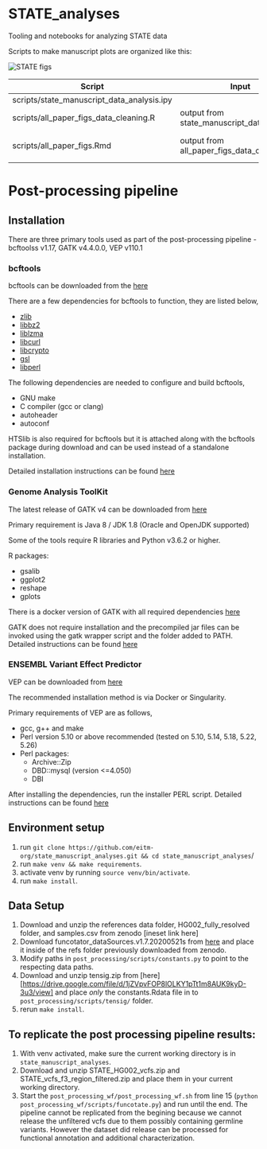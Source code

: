 # STATE_analyses
Tooling and notebooks for analyzing STATE data


Scripts to make manuscript plots are organized like this:

![STATE figs](https://github.com/user-attachments/assets/fa17e95d-353f-4f96-a7ea-ce51a9c78546)


Script                                     | Input                                       | Output
------------------------------------------ | ------------------------------------------- | --------------
scripts/state_manuscript_data_analysis.ipy |                                             |
scripts/all_paper_figs_data_cleaning.R     | output from state_manuscript_data_analysis, |csvs for plotting
scripts/all_paper_figs.Rmd                 | output from all_paper_figs_data_cleaning    | all figures for manuscript



# Post-processing pipeline
## Installation
There are three primary tools used as part of the post-processing pipeline - bcftoolss v1.17, GATK v4.4.0.0, VEP v110.1

### bcftools

bcftools can be downloaded from the [here](https://samtools.github.io/bcftools/)

There are a few dependencies for bcftools to function, they are listed below,

* [zlib](http://zlib.net)
* [libbz2](http://bzip.org/)
* [liblzma](http://tukaani.org/xz/)
* [libcurl](https://curl.haxx.se/)
* [libcrypto](https://www.openssl.org/)
* [gsl](https://www.gnu.org/software/gsl/)
* [libperl](http://www.perl.org/)

The following dependencies are needed to configure and build bcftools,

* GNU make
* C compiler (gcc or clang)
* autoheader
* autoconf

HTSlib is also required for bcftools but it is attached along with the bcftools package during download and can be used instead of a standalone installation.

Detailed installation  instructions can be found [here](https://raw.githubusercontent.com/samtools/bcftools/develop/INSTALL)


### Genome Analysis ToolKit 
The latest release of GATK v4 can be downloaded from [here](https://github.com/broadinstitute/gatk/releases)

Primary requirement is Java 8 / JDK 1.8 (Oracle and OpenJDK supported)

Some of the tools require R libraries and Python v3.6.2 or higher.

R packages: 
* gsalib
* ggplot2
* reshape
* gplots

There is a docker version of GATK with all required dependencies [here](https://hub.docker.com/r/broadinstitute/gatk/)

GATK does not require installation and the precompiled jar files can be invoked using the gatk wrapper script and the folder added to PATH. Detailed instructions can be found [here](https://gatk.broadinstitute.org/hc/en-us/articles/360036194592-Getting-started-with-GATK4)


### ENSEMBL Variant Effect Predictor 
VEP can be downloaded from [here](https://useast.ensembl.org/info/docs/tools/vep/script/vep_download.html)

The recommended installation method is via Docker or Singularity.

Primary requirements of VEP are as follows,
* gcc, g++ and make
* Perl version 5.10 or above recommended (tested on 5.10, 5.14, 5.18, 5.22, 5.26)
* Perl packages:
    * Archive::Zip
    * DBD::mysql (version <=4.050)
    * DBI

After installing the dependencies, run the installer PERL script. 
Detailed instructions can be found [here](https://useast.ensembl.org/info/docs/tools/vep/script/vep_download.html#installer)

## Environment setup
1. run `git clone https://github.com/eitm-org/state_manuscript_analyses.git && cd state_manuscript_analyses`/
2. run `make venv && make requirements`.
3. activate venv by running `source venv/bin/activate`.
4. run `make install`.


## Data Setup
1. Download and unzip the references data folder, HG002_fully_resolved folder, and samples.csv from zenodo [ineset link here]
2. Download funcotator_dataSources.v1.7.20200521s from [here](https://console.cloud.google.com/storage/browser/broad-public-datasets/funcotator/funcotator_dataSources.v1.7.20200521g?pageState=(%22StorageObjectListTable%22:(%22f%22:%22%255B%255D%22))) and place it inside of the refs folder previously downloaded from zenodo. 
3. Modify paths in `post_processing/scripts/constants.py` to point to the respecting data paths.
4. Download and unzip tensig.zip from [here][https://drive.google.com/file/d/1jZVpvFOP8lOLKY1pTt1m8AUK9kyD-3u3/view] and place *only* the constants.Rdata file in to `post_processing/scripts/tensig/` folder.
5. rerun `make install`.


## To replicate the post processing pipeline results:
1. With venv activated, make sure the current working directory is in `state_manuscript_analyses`.
2. Download and unzip STATE_HG002_vcfs.zip and STATE_vcfs_f3_region_filtered.zip and place them in your current working directory.
3. Start the `post_processing_wf/post_processing_wf.sh` from line 15 (`python post_processing_wf/scripts/funcotate.py`) and run until the end. The pipeline cannot be replicated from the begining because we cannot release the unfiltered vcfs due to them possibly containing germline variants. However the dataset did release can be processed for functional annotation and additional characterization.
